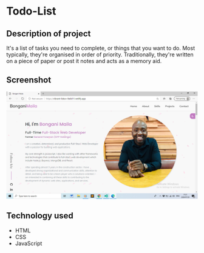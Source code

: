 # Todo-List

## Description of project
It's a list of tasks you need to complete, or things that you want to do. Most typically, they're organised in order of priority. Traditionally, they're written on a piece of paper or post it notes and acts as a memory aid.

## Screenshot
![](https://github.com/BonganiMaila/Responsive-Developer-Profile/blob/master/assets/image/light.png)



## Technology used
- HTML
- CSS
- JavaScript

